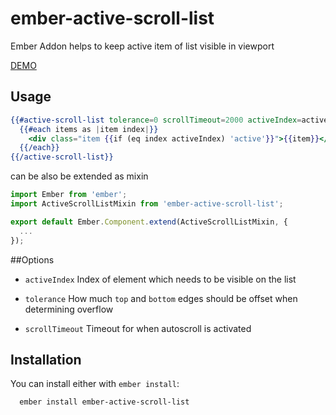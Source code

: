 # ember-active-scroll-list
Ember Addon helps to keep active item of list visible in viewport

[DEMO](http://ember-active-scroll-list.surge.sh)

## Usage

```hbs
{{#active-scroll-list tolerance=0 scrollTimeout=2000 activeIndex=activeIndex class='list'}}
  {{#each items as |item index|}}
    <div class="item {{if (eq index activeIndex) 'active'}}">{{item}}</div>
  {{/each}}
{{/active-scroll-list}}
```
can be also be extended as mixin
```javascript 
import Ember from 'ember';
import ActiveScrollListMixin from 'ember-active-scroll-list';

export default Ember.Component.extend(ActiveScrollListMixin, {
  ...
});
```

##Options
  * `activeIndex`
  Index of element which needs to be visible on the list

  * `tolerance`
    How much `top` and `bottom` edges should be offset when determining overflow

  * `scrollTimeout`
    Timeout for when autoscroll is activated

## Installation
You can install either with `ember install`:

```shell
  ember install ember-active-scroll-list
```
